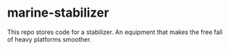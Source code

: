 # marine-stabilizer
This repo stores code for a stabilizer. An equipment that makes the free fall of heavy platforms smoother.
